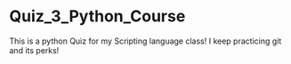 # Quiz_3_Python_Course
This is a python Quiz for my Scripting language class! I keep practicing git and its perks! 
